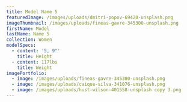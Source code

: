```yaml
---
title: Model Name 5
featuredImage: /images/uploads/dmitri-popov-69420-unsplash.png
imageThumbnail: /images/uploads/fineas-gavre-345300-unsplash.png
firstName: Model
lastName: Name 5
collection: Women
modelSpecs:
  - content: '5, 9"'
    title: Height
  - content: 117lbs
    title: Weight
imagePortfolio:
  - image: /images/uploads/fineas-gavre-345300-unsplash.png
  - image: /images/uploads/caique-silva-341076-unsplash.png
  - image: /images/uploads/hust-wilson-401558-unsplash copy 3.png
---
```


